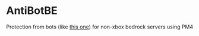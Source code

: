 # AntiBotBE
Protection from bots (like [this one](https://github.com/ipad54/BedrockEditionClient)) for non-xbox bedrock servers using PM4
